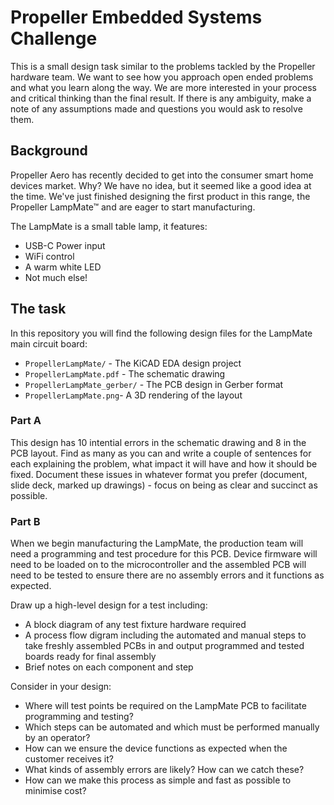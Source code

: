 # Propeller Embedded Systems Challenge

This is a small design task similar to the problems tackled by the Propeller hardware team. We want to see how you approach open ended problems and what you learn along the way. We are more interested in your process and critical thinking than the final result. If there is any ambiguity, make a note of any assumptions made and questions you would ask to resolve them.

## Background

Propeller Aero has recently decided to get into the consumer smart home devices market. Why? We have no idea, but it seemed like a good idea at the time. We've just finished designing the first product in this range, the Propeller LampMate™ and are eager to start manufacturing.

The LampMate is a small table lamp, it features:

- USB-C Power input
- WiFi control
- A warm white LED
- Not much else!

## The task

In this repository you will find the following design files for the LampMate main circuit board:

- `PropellerLampMate/` - The KiCAD EDA design project
- `PropellerLampMate.pdf` - The schematic drawing
- `PropellerLampMate_gerber/` - The PCB design in Gerber format
- `PropellerLampMate.png`- A 3D rendering of the layout

### Part A

This design has 10 intential errors in the schematic drawing and 8 in the PCB layout. Find as many as you can and write a couple of sentences for each explaining the problem, what impact it will have and how it should be fixed. Document these issues in whatever format you prefer (document, slide deck, marked up drawings) - focus on being as clear and succinct as possible.

### Part B

When we begin manufacturing the LampMate, the production team will need a programming and test procedure for this PCB. Device firmware will need to be loaded on to the microcontroller and the assembled PCB will need to be tested to ensure there are no assembly errors and it functions as expected.

Draw up a high-level design for a test including:

- A block diagram of any test fixture hardware required
- A process flow digram including the automated and manual steps to take freshly assembled PCBs in and output programmed and tested boards ready for final assembly
- Brief notes on each component and step

Consider in your design:

- Where will test points be required on the LampMate PCB to facilitate programming and testing?
- Which steps can be automated and which must be performed manually by an operator?
- How can we ensure the device functions as expected when the customer receives it?
- What kinds of assembly errors are likely? How can we catch these?
- How can we make this process as simple and fast as possible to minimise cost?
